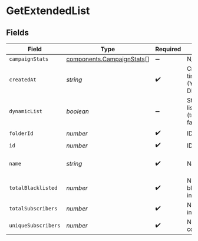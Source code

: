 # GetExtendedList


## Fields

| Field                                                                          | Type                                                                           | Required                                                                       | Description                                                                    | Example                                                                        |
| ------------------------------------------------------------------------------ | ------------------------------------------------------------------------------ | ------------------------------------------------------------------------------ | ------------------------------------------------------------------------------ | ------------------------------------------------------------------------------ |
| `campaignStats`                                                                | [components.CampaignStats](../../models/shared/campaignstats.md)[]             | :heavy_minus_sign:                                                             | N/A                                                                            |                                                                                |
| `createdAt`                                                                    | *string*                                                                       | :heavy_check_mark:                                                             | Creation UTC date-time of the list (YYYY-MM-DDTHH:mm:ss.SSSZ)                  | 2017-03-13T17:05:09Z                                                           |
| `dynamicList`                                                                  | *boolean*                                                                      | :heavy_minus_sign:                                                             | Status telling if the list is dynamic or not (true=dynamic, false=not dynamic) | false                                                                          |
| `folderId`                                                                     | *number*                                                                       | :heavy_check_mark:                                                             | ID of the folder                                                               | 2                                                                              |
| `id`                                                                           | *number*                                                                       | :heavy_check_mark:                                                             | ID of the list                                                                 | 23                                                                             |
| `name`                                                                         | *string*                                                                       | :heavy_check_mark:                                                             | Name of the list                                                               | Magento Customers - EN                                                         |
| `totalBlacklisted`                                                             | *number*                                                                       | :heavy_check_mark:                                                             | Number of blacklisted contacts in the list                                     | 13                                                                             |
| `totalSubscribers`                                                             | *number*                                                                       | :heavy_check_mark:                                                             | Number of contacts in the list                                                 | 1776                                                                           |
| `uniqueSubscribers`                                                            | *number*                                                                       | :heavy_check_mark:                                                             | Number of unique contacts in the list                                          | 1789                                                                           |